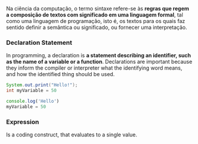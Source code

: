 Na ciência da computação, o termo sintaxe refere-se às **regras que regem a composição de textos com significado em uma linguagem formal**, tal como uma linguagem de programação, isto é, os textos para os quais faz sentido definir a semântica ou significado, ou fornecer uma interpretação.

### Declaration Statement
In programming, a declaration is **a statement describing an identifier, such as the name of a variable or a function**. Declarations are important because they inform the compiler or interpreter what the identifying word means, and how the identified thing should be used.

```Java
System.out.print("Hello!");
int myVariable = 50
```

```Javascript
console.log('Hello')
myVariable = 50
```

### Expression
Is a coding construct, that evaluates to a single value.